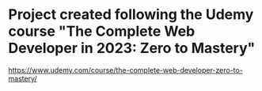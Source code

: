 # Project created following the Udemy course "The Complete Web Developer in 2023: Zero to Mastery"

https://www.udemy.com/course/the-complete-web-developer-zero-to-mastery/


